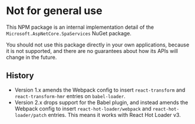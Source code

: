 # Not for general use

This NPM package is an internal implementation detail of the `Microsoft.AspNetCore.SpaServices` NuGet package.

You should not use this package directly in your own applications, because it is not supported, and there are no
guarantees about how its APIs will change in the future.

## History

* Version 1.x amends the Webpack config to insert `react-transform` and `react-transform-hmr` entries on `babel-loader`.
* Version 2.x drops support for the Babel plugin, and instead amends the Webpack config to insert `react-hot-loader/webpack` and `react-hot-loader/patch` entries. This means it works with React Hot Loader v3.
